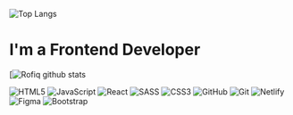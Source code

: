 ![Top Langs](https://github-readme-stats.vercel.app/api/top-langs/?username=rofiqusmonov&layout=compact)
# I'm a Frontend Developer

[![Rofiq github stats ](https://github-readme-stats.vercel.app/api?username=rofiqusmonov&show_icons=true&theme=dark&title_color=618CD8&bg_color=1A1B27&icon_color=705992&text_color=618CD8)

![HTML5](https://img.shields.io/badge/html5-%23E34F26.svg?style=for-the-badge&logo=html5&logoColor=white)           ![JavaScript](https://img.shields.io/badge/javascript-%23323330.svg?style=for-the-badge&logo=javascript&logoColor=%23F7DF1E) ![React](https://img.shields.io/badge/react-%2320232a.svg?style=for-the-badge&logo=react&logoColor=%2361DAFB) ![SASS](https://img.shields.io/badge/SASS-hotpink.svg?style=for-the-badge&logo=SASS&logoColor=white) ![CSS3](https://img.shields.io/badge/css3-%231572B6.svg?style=for-the-badge&logo=css3&logoColor=white) ![GitHub](https://img.shields.io/badge/github-%23121011.svg?style=for-the-badge&logo=github&logoColor=white) ![Git](https://img.shields.io/badge/git-%23F05033.svg?style=for-the-badge&logo=git&logoColor=white)  ![Netlify](https://img.shields.io/badge/netlify-%23000000.svg?style=for-the-badge&logo=netlify&logoColor=#00C7B7) ![Figma](https://img.shields.io/badge/figma-%23F24E1E.svg?style=for-the-badge&logo=figma&logoColor=white) ![Bootstrap](https://img.shields.io/badge/bootstrap-%23563D7C.svg?style=for-the-badge&logo=bootstrap&logoColor=white)
